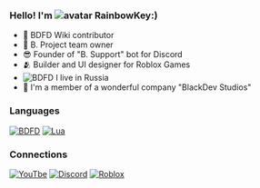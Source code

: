 ### Hello! I'm ![avatar](https://images.weserv.nl/?url=avatars.githubusercontent.com/u/113303649?v=4&h=20&w=20&fit=cover&mask=circle&maxage=7d) RainbowKey:)


- 🧰 BDFD Wiki contributor
- 🤖 B. Project team owner
- 😎 Founder of "B. Support" bot for Discord
- 🫂 Builder and UI designer for Roblox Games
- ![BDFD](https://images.weserv.nl/?url=https://upload.wikimedia.org/wikipedia/en/thumb/f/f3/Flag_of_Russia.svg/255px-Flag_of_Russia.svg.png?v=4&h=16&w=16&fit=cover&mask=circle&maxage=7d)  I live in Russia
- 🌇 I'm a member of a wonderful company "BlackDev Studios"

### Languages
[![BDFD](https://images.weserv.nl/?url=https://github.com/NilPointer-Software/bdfd-wiki/blob/dev/src/theme/favicon.png?raw=true?v=4&h=50&w=50&fit=cover&mask=circle&maxage=7d)](https://botdesignerdiscord.com)
[![Lua](https://images.weserv.nl/?url=https://www.lua.org/images/logo.gif?v=4&h=50&w=50&fit=cover&mask=circle&maxage=7d)](https://botdesignerdiscord.com)

### Connections
[![YouTbe](https://images.weserv.nl/?url=https://freelogopng.com/images/all_img/1656501465youtube-png.png?h=50&w=50)](https://www.youtube.com/@blackdevstudios5949)
[![Discord](https://images.weserv.nl/?url=https://freelogopng.com/images/all_img/1691730813discord-icon-png.png?h=50&w=50)](https://discordapp.com/users/803569638084313098/)
[![Roblox](https://images.weserv.nl/?url=https://static.wikia.nocookie.net/logopedia/images/b/b1/Roblox_2022_icon.svg/revision/latest/scale-to-width-down/48?cb=20230412234806?h=50&w=50)](https://www.roblox.com/users/1148646159/profile)


